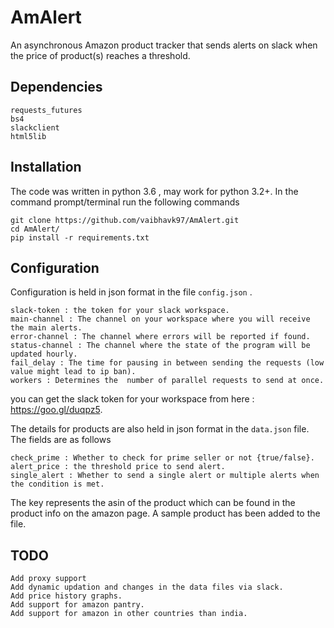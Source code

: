 AmAlert
==================

An asynchronous Amazon product tracker that sends alerts on slack when the price of product(s) reaches a threshold.

## Dependencies
```
requests_futures
bs4
slackclient
html5lib
```
## Installation
The code was written in python 3.6 , may work for python 3.2+.
In the command prompt/terminal run the following commands
```
git clone https://github.com/vaibhavk97/AmAlert.git
cd AmAlert/
pip install -r requirements.txt
```
## Configuration
Configuration is held in json format in the file `config.json` . 
```
slack-token : the token for your slack workspace.
main-channel : The channel on your workspace where you will receive the main alerts.
error-channel : The channel where errors will be reported if found.
status-channel : The channel where the state of the program will be updated hourly.
fail_delay : The time for pausing in between sending the requests (low value might lead to ip ban).
workers : Determines the  number of parallel requests to send at once.
```
you can get the slack token for your workspace from here : https://goo.gl/duqpz5.


The details for products are also held in json format in the `data.json` file. The fields are as follows
```
check_prime : Whether to check for prime seller or not {true/false}.
alert_price : the threshold price to send alert.
single_alert : Whether to send a single alert or multiple alerts when the condition is met.
```
The key represents the asin of the product which can be found in the product info on the amazon page. A sample product has been added to the file.

## TODO

```
Add proxy support
Add dynamic updation and changes in the data files via slack.
Add price history graphs.
Add support for amazon pantry.
Add support for amazon in other countries than india.
```


